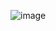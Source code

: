 ![image](https://github.com/AMfeta99/Advanced_Computer_Vision/assets/74252797/227f5436-105d-4177-ae78-b42a5f69742a)
